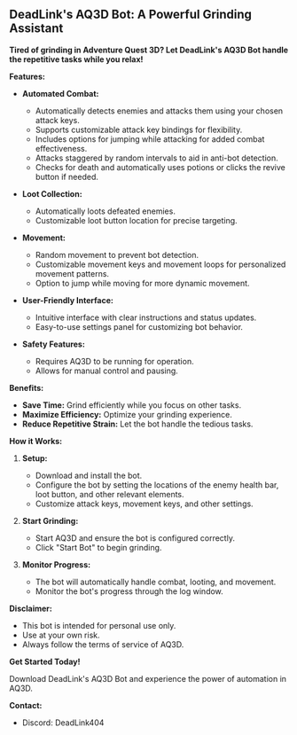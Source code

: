 ## DeadLink's AQ3D Bot: A Powerful Grinding Assistant

**Tired of grinding in Adventure Quest 3D? Let DeadLink's AQ3D Bot handle the repetitive tasks while you relax!**

**Features:**

* **Automated Combat:**

    * Automatically detects enemies and attacks them using your chosen attack keys.
    * Supports customizable attack key bindings for flexibility.
    * Includes options for jumping while attacking for added combat effectiveness.
    * Attacks staggered by random intervals to aid in anti-bot detection.
    * Checks for death and automatically uses potions or clicks the revive button if needed.

* **Loot Collection:**

    * Automatically loots defeated enemies.
    * Customizable loot button location for precise targeting.

* **Movement:**

    * Random movement to prevent bot detection.
    * Customizable movement keys and movement loops for personalized movement patterns.
    * Option to jump while moving for more dynamic movement.

* **User-Friendly Interface:**

    * Intuitive interface with clear instructions and status updates.
    * Easy-to-use settings panel for customizing bot behavior.

* **Safety Features:**

    * Requires AQ3D to be running for operation.
    * Allows for manual control and pausing.

**Benefits:**

* **Save Time:** Grind efficiently while you focus on other tasks.
* **Maximize Efficiency:** Optimize your grinding experience.
* **Reduce Repetitive Strain:** Let the bot handle the tedious tasks.

**How it Works:**

1. **Setup:**

    * Download and install the bot.
    * Configure the bot by setting the locations of the enemy health bar, loot button, and other relevant elements.
    * Customize attack keys, movement keys, and other settings.

2. **Start Grinding:**

    * Start AQ3D and ensure the bot is configured correctly.
    * Click "Start Bot" to begin grinding.

3. **Monitor Progress:**

    * The bot will automatically handle combat, looting, and movement.
    * Monitor the bot's progress through the log window.

**Disclaimer:**

* This bot is intended for personal use only.
* Use at your own risk.
* Always follow the terms of service of AQ3D.

**Get Started Today!**

Download DeadLink's AQ3D Bot and experience the power of automation in AQ3D.

**Contact:**

* Discord: DeadLink404
